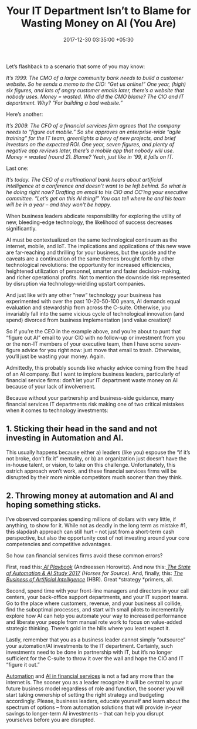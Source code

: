 ﻿---
title: Your IT Department Isn’t to Blame for Wasting Money on AI (You Are)
date: 2017-12-30 03:35:00 +05:30
tags:
- AI
- artificial intelligence
- automation
Person: Justin Adams
Image: "/uploads/Wires.jpg"
category:
- Enabling Technologies
Markets:
- US
---

Let’s flashback to a scenario that some of you may know:

*It’s 1999. The CMO of a large community bank needs to build a customer website. So he sends a memo to the CIO: “Get us online!” One year, (high) six figures, and lots of angry customer emails later, there’s a website that nobody uses. Money = wasted. Who did the CMO blame? The CIO and IT department. Why? “For building a bad website.”*

Here’s another:

*It’s 2009. The CFO of a financial services firm agrees that the company needs to “figure out mobile.” So she approves an enterprise-wide “agile training” for the IT team, greenlights a bevy of new projects, and brief investors on the expected ROI. One year, seven figures, and plenty of negative app reviews later, there’s a mobile app that nobody will use. Money = wasted (round 2). Blame? Yeah, just like in ‘99, it falls on IT.*

Last one:

*It’s today. The CEO of a multinational bank hears about artificial intelligence at a conference and doesn’t want to be left behind. So what is he doing right now? Drafting an email to his CIO and CC’ing your executive committee. “Let’s get on this AI thing!” You can tell where he and his team will be in a year – and they won’t be happy.*

When business leaders abdicate responsibility for exploring the utility of new, bleeding-edge technology, the likelihood of success decreases significantly.

AI must be contextualized on the same technological continuum as the internet, mobile, and IoT. The implications and applications of this new wave are far-reaching and thrilling for your business, but the upside and the caveats are a continuation of the same themes brought forth by other technological revolutions: the opportunity for increased efficiencies, heightened utilization of personnel, smarter and faster decision-making, and richer operational profits. Not to mention the downside risk represented by disruption via technology-wielding upstart companies.

And just like with any other “new” technology your business has experimented with over the past 10-20-50-100 years, AI demands equal evaluation and stewardship from across the C-suite. Otherwise, you invariably fall into the same vicious cycle of technological innovation (and spend) divorced from business implementation (and value creation)!

So if you’re the CEO in the example above, and you’re about to punt that “figure out AI” email to your CIO with no follow-up or investment from you or the non-IT members of your executive team, then I have some seven-figure advice for you right now: just move that email to trash. Otherwise, you’ll just be wasting your money. Again.

Admittedly, this probably sounds like whacky advice coming from the head of an AI company. But I want to implore business leaders, particularly of financial service firms: don’t let your IT department waste money on AI because of your lack of involvement.

Because without your partnership and business-side guidance, many financial services IT departments risk making one of two critical mistakes when it comes to technology investments:

## 1. Sticking their head in the sand and not investing in Automation and AI.

This usually happens because either a) leaders (like you) espouse the “if it’s not broke, don’t fix it” mentality, or b) an organization just doesn’t have the in-house talent, or vision, to take on this challenge. Unfortunately, this ostrich approach won’t work, and these financial services firms will be disrupted by their more nimble competitors much sooner than they think.

## 2. Throwing money at automation and AI and hoping something sticks.

I’ve observed companies spending millions of dollars with very little, if anything, to show for it. While not as deadly in the long term as mistake #1, this slapdash approach can still hurt – not just from a short-term cash perspective, but also the opportunity cost of not investing around your core competencies and competitive advantages.

So how can financial services firms avoid these common errors?

First, read this:[ ](http://aiplaybook.a16z.com/)*[AI Playbook](http://aiplaybook.a16z.com/)* (Andreessen Horowitz). And now this:[ ](https://www.horsesforsources.com/state-automation-report_101717)*[The State of Automation & AI Study 2017](https://www.horsesforsources.com/state-automation-report_101717) (Horses for Source)*. And, finally, this: *[The Business of Artificial Intelligence](https://hbr.org/cover-story/2017/07/the-business-of-artificial-intelligence)* (HBR). Great *strategy *primers, all.

Second, spend time with your front-line managers and directors in your call centers, your back-office support departments, and your IT support teams. Go to the place where customers, revenue, and your business all collide, find the suboptimal processes, and start with small pilots to incrementally explore how AI can help you automate your way to increased performance and liberate your people from manual rote work to focus on value-added strategic thinking. There’s gold in the hills where you least expect it.

Lastly, remember that you as a business leader cannot simply “outsource” your automation/AI investments to the IT department. Certainly, such investments need to be done in partnership with IT, but it’s no longer sufficient for the C-suite to throw it over the wall and hope the CIO and IT “figure it out.”

[Automation](https://letstalkpayments.com/robotic-process-automation-market-will-have-8-75-billion-global-market-potential-by-2024-infographic/) and [AI in financial services](https://letstalkpayments.com/ai-most-defining-technology-banking-industry/) is not a fad any more than the internet is. The sooner you as a leader recognize it will be central to your future business model regardless of role and function, the sooner you will start taking ownership of setting the right strategy and budgeting accordingly. Please, business leaders, educate yourself and learn about the spectrum of options – from automation solutions that will provide in-year savings to longer-term AI investments – that can help you disrupt yourselves before you are disrupted.